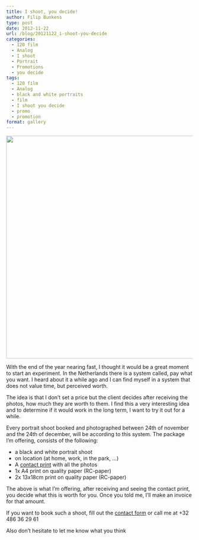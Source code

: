 ```yaml
---
title: I shoot, you decide!
author: Filip Bunkens
type: post
date: 2012-11-22
url: /blog/20121122_i-shoot-you-decide
categories:
  - 120 film
  - Analog
  - I shoot
  - Portrait
  - Promotions
  - you decide
tags:
  - 120 film
  - Analog
  - black and white portraits
  - film
  - I shoot you decide
  - promo
  - promotion
format: gallery
---
```

[<img src="/wp-content/uploads/2012/11/ishoot_youdecide.jpg" alt="" title="ishoot_youdecide" width="600" height="600" class="alignnone size-full wp-image-496" />][1]

With the end of the year nearing fast, I thought it would be a great moment to start an experiment. In the Netherlands there is a system called, pay what you want. I heard about it a while ago and I can find myself in a system that does not value time, but perceived worth.

The idea is that I don&#8217;t set a price but the client decides after receiving the photos, how much they are worth to them. I find this a very interesting idea and to determine if it would work in the long term, I want to try it out for a while.

Every portrait shoot booked and photographed between 24th of november and the 24th of december, will be according to this system. The package I&#8217;m offering, consists of the following:

  * a black and white portrait shoot
  * on location (at home, work, in the park, &#8230;)
  * A <a href="http://en.wikipedia.org/wiki/Contact_print" title="Contact print on wikipedia" rel="none">contact print</a> with all the photos
  * 1x A4 print on quality paper (RC-paper)
  * 2x 13x18cm print on quality paper (RC-paper)

The above is what I&#8217;m offering, after receiving and seeing the contact print, you decide what this is worth for you. Once you told me, I&#8217;ll make an invoice for that amount.

If you want to book such a shoot, fill out the <a href="http://www.pitslamp.com/contact" title="Contact form" rel="me">contact form</a> or call me at +32 486 36 29 61

Also don&#8217;t hesitate to let me know what you think

 [1]: /wp-content/uploads/2012/11/ishoot_youdecide.jpg